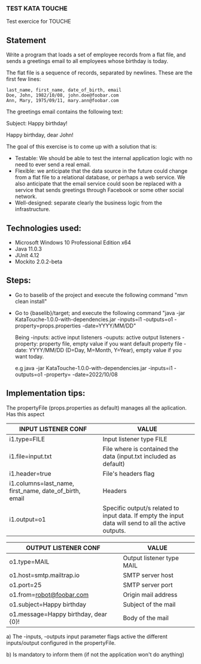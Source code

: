 ### TEST KATA TOUCHE

Test exercice for TOUCHE

## Statement

Write a program that loads a set of employee records from a flat file,
and sends a greetings email to all employees whose birthday is today.

The flat file is a sequence of records, separated by newlines. These
are the first few lines:

```
last_name, first_name, date_of_birth, email
Doe, John, 1982/10/08, john.doe@foobar.com
Ann, Mary, 1975/09/11, mary.ann@foobar.com
```

The greetings email contains the following text:

Subject: Happy birthday!

Happy birthday, dear John!

The goal of this exercise is to come up with a solution that is:

- Testable: We should be able to test the internal application logic with no need to ever send a real email.
- Flexible: we anticipate that the data source in the future could change from a flat file to a relational database, or perhaps a web service. We also anticipate that the email service could soon be replaced with a service that sends greetings through Facebook or some other social network.
- Well-designed: separate clearly the business logic from the infrastructure.


## Technologies used:

- Microsoft Windows 10 Professional Edition x64
- Java 11.0.3
- JUnit 4.12 
- Mockito 2.0.2-beta

## Steps:

- Go to baselib of the project and execute the following command "mvn clean install"
- Go to {baselib}/target; and execute the following command 
  "java -jar KataTouche-1.0.0-with-dependencies.jar -inputs=i1 -outputs=o1 -property=props.properties -date=YYYY/MM/DD"
  
  Being
  -inputs: active input listeners
  -ouputs: active output listeners
  -property: property file, empty value if you want default property file 
  -date: YYYY/MM/DD (D=Day, M=Month, Y=Year), empty value if you want today.
  
  e.g java -jar KataTouche-1.0.0-with-dependencies.jar -inputs=i1 -outputs=o1 -property= -date=2022/10/08

## Implementation tips:

The propertyFile (props.properties as default) manages all the aplication. Has this aspect 


|INPUT LISTENER CONF|VALUE|
|-------------------|-----|
|i1.type=FILE|Input listener type FILE|
|i1.file=input.txt| File where is contained the data (input.txt included as default)|
|i1.header=true| File's headers flag|	
|i1.columns=last_name, first_name, date_of_birth, email| Headers|
|i1.output=o1| Specific output/s related to input data. If empty the input data will send to all the active outputs.|


|OUTPUT LISTENER CONF|VALUE|
|--------------------|-----|
|o1.type=MAIL| Output listener type MAIL|   
|o1.host=smtp.mailtrap.io| SMTP server host|
|o1.port=25| SMTP server port|
|o1.from=robot@foobar.com| Origin mail address|
|o1.subject=Happy birthday| Subject of the mail|
|o1.message=Happy birthday, dear {0}!| Body of the mail|


a) The -inputs, -outputs input parameter flags active the different inputs/output configured in the propertyFile. 

b) Is mandatory to inform them (if not the application won't do anything)


